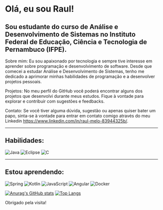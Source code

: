 # Olá, eu sou Raul!
## Sou estudante do curso de Análise e Desenvolvimento de Sistemas no Instituto Federal de Educação, Ciência e Tecnologia de Pernambuco (IFPE).

Sobre mim:
Eu sou apaixonado por tecnologia e sempre tive interesse em aprender sobre programação e desenvolvimento de software. Desde que comecei a estudar Análise e Desenvolvimento de Sistemas, tenho me dedicado a aprimorar minhas habilidades de programação e a desenvolver projetos pessoais.

Projetos:
No meu perfil do GitHub você poderá encontrar alguns dos projetos que desenvolvi durante meus estudos. Fique à vontade para explorar e contribuir com sugestões e feedbacks.

Contato:
Se você tiver alguma dúvida, sugestão ou apenas quiser bater um papo, sinta-se à vontade para entrar em contato comigo através do meu Linkedin  https://www.linkedin.com/in/raul-melo-83944325b/.

----------------------------------------------------------------------------------
## Habilidades:
![Java](https://img.shields.io/badge/java-%23ED8B00.svg?style=for-the-badge&logo=java&logoColor=white)
![Eclipse](https://img.shields.io/badge/Eclipse-FE7A16.svg?style=for-the-badge&logo=Eclipse&logoColor=white)
![C](https://img.shields.io/badge/c-%2300599C.svg?style=for-the-badge&logo=c&logoColor=white)

----------------------------------------------------------------------------------
## Estou aprendendo:
![Spring](https://img.shields.io/badge/spring-%236DB33F.svg?style=for-the-badge&logo=spring&logoColor=white)
![Kotlin](https://img.shields.io/badge/kotlin-%237F52FF.svg?style=for-the-badge&logo=kotlin&logoColor=white)
![JavaScript](https://img.shields.io/badge/javascript-%23323330.svg?style=for-the-badge&logo=javascript&logoColor=%23F7DF1E)
![Angular](https://img.shields.io/badge/angular-%23DD0031.svg?style=for-the-badge&logo=angular&logoColor=white)
![Docker](https://img.shields.io/badge/docker-%230db7ed.svg?style=for-the-badge&logo=docker&logoColor=white)

[![Anurag's GitHub stats](https://github-readme-stats.vercel.app/api?username=MaedreV)](https://github.com/MaedreV/github-readme-stats)
[![Top Langs](https://github-readme-stats.vercel.app/api/top-langs/?username=MaedreV&exclude_repo=BestGames)](https://github.com/anuraghazra/github-readme-stats)



Obrigado pela visita!
